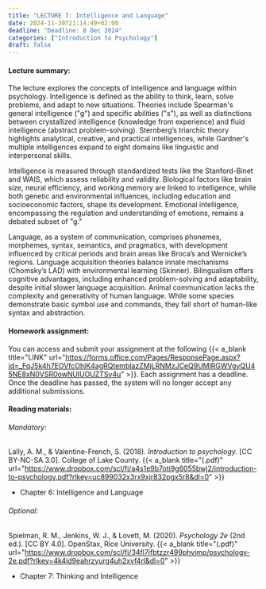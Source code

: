 ```yaml
---
title: "LECTURE 7: Intelligence and Language"
date: 2024-11-30T21:14:49+02:00
deadline: "Deadline: 8 Dec 2024"
categories: ["Introduction to Psychology"]
draft: false
---
```


#### Lecture summary:

The lecture explores the concepts of intelligence and language within psychology. Intelligence is defined as the ability to think, learn, solve problems, and adapt to new situations. Theories include Spearman's general intelligence ("g") and specific abilities ("s"), as well as distinctions between crystallized intelligence (knowledge from experience) and fluid intelligence (abstract problem-solving). Sternberg’s triarchic theory highlights analytical, creative, and practical intelligences, while Gardner's multiple intelligences expand to eight domains like linguistic and interpersonal skills.

Intelligence is measured through standardized tests like the Stanford-Binet and WAIS, which assess reliability and validity. Biological factors like brain size, neural efficiency, and working memory are linked to intelligence, while both genetic and environmental influences, including education and socioeconomic factors, shape its development. Emotional intelligence, encompassing the regulation and understanding of emotions, remains a debated subset of "g."

Language, as a system of communication, comprises phonemes, morphemes, syntax, semantics, and pragmatics, with development influenced by critical periods and brain areas like Broca’s and Wernicke’s regions. Language acquisition theories balance innate mechanisms (Chomsky’s LAD) with environmental learning (Skinner). Bilingualism offers cognitive advantages, including enhanced problem-solving and adaptability, despite initial slower language acquisition. Animal communication lacks the complexity and generativity of human language. While some species demonstrate basic symbol use and commands, they fall short of human-like syntax and abstraction.

#### Homework assignment:

You can access and submit your assignment at the following {{< a_blank title="LINK" url="https://forms.office.com/Pages/ResponsePage.aspx?id=_FqJ5k4h7EOVfcOhjK4agRQtemblazZMjLRNMzJCeQ9UMlRGWVgyQU45NE8xN0VSR0owNUlUOUZTSy4u" >}}. Each assignment has a deadline. Once the deadline has passed, the system will no longer accept any additional submissions.

#### Reading materials:

###### Mandatory:

Lally, A. M., & Valentine-French, S. (2018). *Introduction to psychology.* [CC BY-NC-SA 3.0]. College of Lake County. {{< a_blank title="(.pdf)" url="https://www.dropbox.com/scl/fi/a4s1e9b7oti9g6055bwj2/introduction-to-psychology.pdf?rlkey=uc899032x3rx9xjr832pgx5r8&dl=0" >}}

* Chapter 6: Intelligence and Language

###### Optional:

Spielman, R. M., Jenkins, W. J., & Lovett, M. (2020). *Psychology 2e* (2nd ed.). [CC BY 4.0]. OpenStax, Rice University. {{< a_blank title="(.pdf)" url="https://www.dropbox.com/scl/fi/34fl7ifbtzzr499phvjmp/psychology-2e.pdf?rlkey=4k4id9eahrzyurg4uh2xvf4rl&dl=0" >}}

* Chapter 7: Thinking and Intelligence